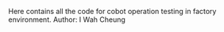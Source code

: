 Here contains all the code for cobot operation testing in factory environment. Author: I Wah Cheung
